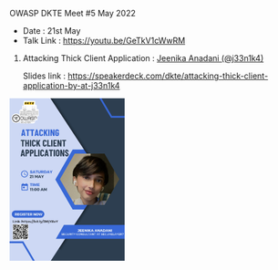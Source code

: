 OWASP DKTE Meet #5 May 2022

* Date : 21st May
* Talk Link : https://youtu.be/GeTkV1cWwRM

1) Attacking Thick Client Application : <a href="https://twitter.com/j33n1k4">Jeenika Anadani (@j33n1k4)</a>

    Slides link : https://speakerdeck.com/dkte/attacking-thick-client-application-by-at-j33n1k4

<img src="/assets/images/events/may2022.jpg" width="40%"  alt="OWASP Meet 04"/>